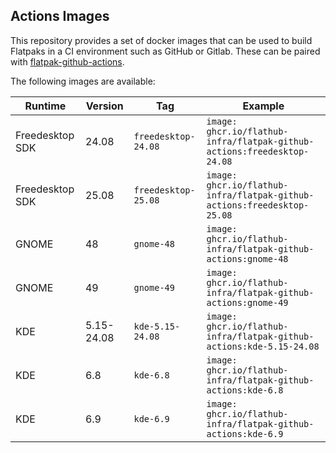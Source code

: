 ## Actions Images

This repository provides a set of docker images that can be used to
build Flatpaks in a CI environment such as GitHub or Gitlab. These
can be paired with [flatpak-github-actions](https://github.com/flatpak/flatpak-github-actions).

The following images are available:

| Runtime         | Version    | Tag                 | Example                                                                 |
| --------------- | -----------| ------------------- | ------------------------------------------------------------------------|
| Freedesktop SDK | 24.08      | `freedesktop-24.08` | `image: ghcr.io/flathub-infra/flatpak-github-actions:freedesktop-24.08` |
| Freedesktop SDK | 25.08      | `freedesktop-25.08` | `image: ghcr.io/flathub-infra/flatpak-github-actions:freedesktop-25.08` |
| GNOME           | 48         | `gnome-48`          | `image: ghcr.io/flathub-infra/flatpak-github-actions:gnome-48`          |
| GNOME           | 49         | `gnome-49`          | `image: ghcr.io/flathub-infra/flatpak-github-actions:gnome-49`          |
| KDE             | 5.15-24.08 | `kde-5.15-24.08`    | `image: ghcr.io/flathub-infra/flatpak-github-actions:kde-5.15-24.08`    |
| KDE             | 6.8        | `kde-6.8`           | `image: ghcr.io/flathub-infra/flatpak-github-actions:kde-6.8`           |
| KDE             | 6.9        | `kde-6.9`           | `image: ghcr.io/flathub-infra/flatpak-github-actions:kde-6.9`           |
